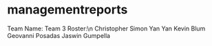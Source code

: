 # managementreports
Team Name: Team 3
Roster:\n
Christopher Simon
Yan Yan
Kevin Blum
Geovanni Posadas
Jaswin Gumpella
